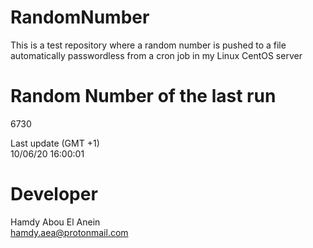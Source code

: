 # RandomNumber    
This is a test repository where a random number is pushed to a file automatically passwordless from a cron job in my Linux CentOS server    
# Random Number of the last run   
6730
      
Last update (GMT +1)    
10/06/20 16:00:01
# Developer    
Hamdy Abou El Anein   
hamdy.aea@protonmail.com
